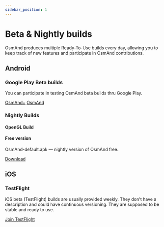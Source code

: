 ```yaml
---
sidebar_position: 1
---
```


# Beta & Nightly builds

OsmAnd produces multiple Ready-To-Use builds every day, allowing you to keep track of new features and participate in OsmAnd contributions.

## Android
### Google Play Beta builds
You can participate in testing OsmAnd beta builds thru Google Play. 

<div class="button-row">
  <a class="button button--active" href="https://play.google.com/apps/testing/net.osmand.plus">OsmAnd+</a>
  <a class="button button--active" href="https://play.google.com/apps/testing/net.osmand">OsmAnd</a>
</div>

### Nightly Builds
#### OpenGL Build

#### Free version
OsmAnd-default.apk — nightly version of OsmAnd free. 
<div>
  <a class="button button--active" href="https://download.osmand.net/latest-night-build/OsmAnd-default.apk">Download</a>
</div>

## iOS
### TestFlight
iOS beta (TestFlight) builds are usually provided weekly. They don't have a description and could have continuous versioning. They are supposed to be stable and ready to use.

<div>
  <a class="button button--active" href="https://testflight.apple.com/join/7poGNCKy">Join TestFlight</a>
</div>
